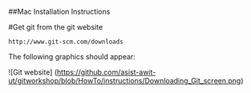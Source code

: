 ##Mac Installation Instructions

#Get git from the git website

	http://www.git-scm.com/downloads

The following graphics should appear:

![Git website] (https://github.com/asist-awit-ut/gitworkshop/blob/HowTo/instructions/Downloading_Git_screen.png)

